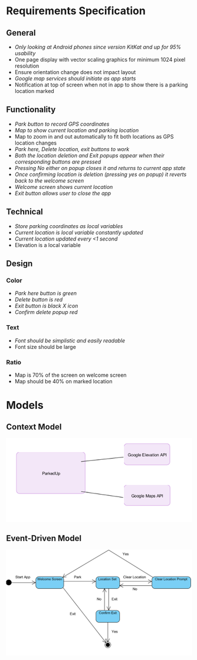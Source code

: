 # Requirements Specification

## General
- _Only looking at Android phones since version KitKat and up for 95% usability_
- One page display with vector scaling graphics for minimum 1024 pixel resolution
- Ensure orientation change does not impact layout
- _Google map services should initiate as app starts_
- Notification at top of screen when not in app to show there is a parking location marked
  
## Functionality 
- _Park button to record GPS coordinates_
- _Map to show current location and parking location_
- Map to zoom in and out automatically to fit both locations as GPS location changes
- _Park here, Delete location, exit buttons to work_
- _Both the location deletion and Exit popups appear when their corresponding buttons are pressed_
- _Pressing No either on popup closes it and returns to current app state_
- _Once confirming location is deletion (pressing yes on popup) it reverts back to the welcome screen_
- _Welcome screen shows current location_
- _Exit button allows user to close the app_

## Technical
- _Store parking coordinates as local variables_
- _Current location is local variable constantly updated_
- _Current location updated every <1 second_
- Elevation is a local variable

## Design
### Color
- _Park here button is green_
- _Delete button is red_
- _Exit button is black X icon_
- _Confirm delete popup red_
### Text
- _Font should be simplistic and easily readable_
- Font size should be large 

### Ratio 
- Map is 70% of the screen on welcome screen
- Map should be 40% on marked location

# Models
## Context Model
![Context Model](https://github.com/COSC481W-2019Winter/classproject-sudo-give_us_an_a/blob/master/imgs/Context%20Model.png "Context Model")
## Event-Driven Model
![Event-Driven Model](https://github.com/COSC481W-2019Winter/classproject-sudo-give_us_an_a/blob/master/imgs/eventdriven_model.png "Event-Driven Model")
